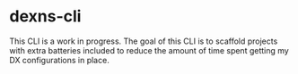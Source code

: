 # dexns-cli

This CLI is a work in progress. The goal of this CLI is to scaffold projects with extra batteries included to reduce the amount of time spent getting my DX configurations in place.

